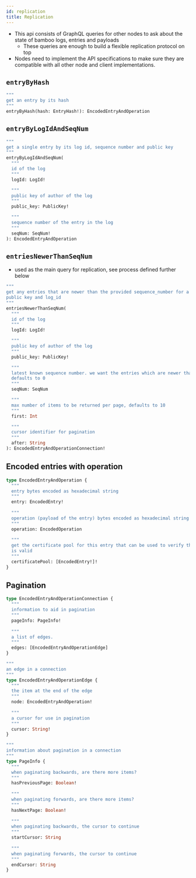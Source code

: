 ```yaml
---
id: replication
title: Replication
---
```


- This api consists of GraphQL queries for other nodes to ask about the state of bamboo logs, entries and payloads
  - These queries are enough to build a flexible replication protocol on top
- Nodes need to implement the API specifications to make sure they are compatible with all other node and client implementations.

## `entryByHash`

```graphql
"""
get an entry by its hash
"""
entryByHash(hash: EntryHash!): EncodedEntryAndOperation
```

## `entryByLogIdAndSeqNum`

```graphql
"""
get a single entry by its log id, sequence number and public key
"""
entryByLogIdAndSeqNum(
  """
  id of the log
  """
  logId: LogId!

  """
  public key of author of the log
  """
  public_key: PublicKey!

  """
  sequence number of the entry in the log
  """
  seqNum: SeqNum!
): EncodedEntryAndOperation
```

## `entriesNewerThanSeqNum`

- used as the main query for replication, see process defined further below

```graphql
"""
get any entries that are newer than the provided sequence_number for a given
public key and log_id
"""
entriesNewerThanSeqNum(
  """
  id of the log
  """
  logId: LogId!

  """
  public key of author of the log
  """
  public_key: PublicKey!

  """
  latest known sequence number. we want the entries which are newer than this,
  defaults to 0
  """
  seqNum: SeqNum

  """
  max number of items to be returned per page, defaults to 10
  """
  first: Int

  """
  cursor identifier for pagination
  """
  after: String
): EncodedEntryAndOperationConnection!
```

## Encoded entries with operation

```graphql
type EncodedEntryAndOperation {
  """
  entry bytes encoded as hexadecimal string
  """
  entry: EncodedEntry!
  
  """
  operation (payload of the entry) bytes encoded as hexadecimal string
  """
  operation: EncodedOperation
  
  """
  get the certificate pool for this entry that can be used to verify the entry
  is valid
  """
  certificatePool: [EncodedEntry!]!
}
```

## Pagination

```graphql
type EncodedEntryAndOperationConnection {
  """
  information to aid in pagination
  """
  pageInfo: PageInfo!
  
  """
  a list of edges.
  """
  edges: [EncodedEntryAndOperationEdge]
}

"""
an edge in a connection
"""
type EncodedEntryAndOperationEdge {
  """
  the item at the end of the edge
  """
  node: EncodedEntryAndOperation!
  
  """
  a cursor for use in pagination
  """
  cursor: String!
}

"""
information about pagination in a connection
"""
type PageInfo {
  """
  when paginating backwards, are there more items?
  """
  hasPreviousPage: Boolean!
  
  """
  when paginating forwards, are there more items?
  """
  hasNextPage: Boolean!
  
  """
  when paginating backwards, the cursor to continue
  """
  startCursor: String
  
  """
  when paginating forwards, the cursor to continue
  """
  endCursor: String
}
```

[qp2p]: https://github.com/maidsafe/qp2p
[queries]: /specification/APIs/queries
